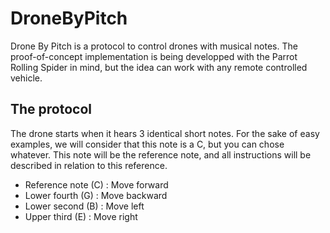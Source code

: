 # DroneByPitch

Drone By Pitch is a protocol to control drones with musical notes. The proof-of-concept implementation is being developped with the Parrot Rolling Spider in mind, but the idea can work with any remote controlled vehicle.

## The protocol

The drone starts when it hears 3 identical short notes. For the sake of easy examples, we will consider that this note is a C, but you can chose whatever. This note will be the reference note, and all instructions will be described in relation to this reference.

* Reference note (C) : Move forward
* Lower fourth (G) : Move backward
* Lower second (B) : Move left
* Upper third (E) : Move right
